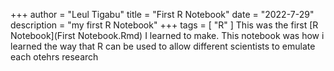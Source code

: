 +++
author = "Leul Tigabu"
title = "First R Notebook"
date = "2022-7-29"
description  = "my first R Notebook"
+++
tags = [
"R"
]
This was the first [R Notebook](First Notebook.Rmd) I learned to make.
This notebook was how i learned the way that R can be used to allow different scientists to emulate each otehrs research 
